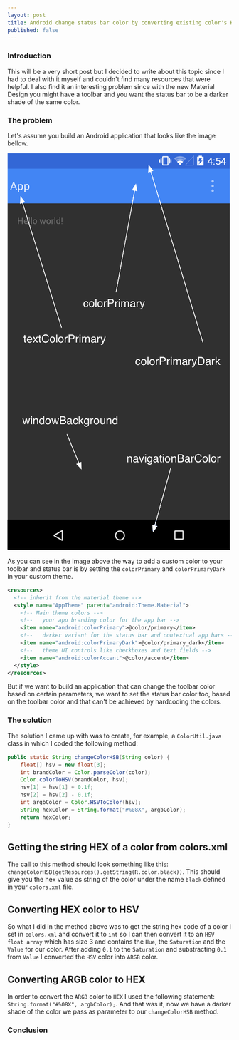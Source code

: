 ```yaml
---
layout: post
title: Android change status bar color by converting existing color's HSB
published: false
---
```


### Introduction

This will be a very short post but I decided to write about this topic since I had to deal with it myself and couldn't find many resources that were helpful. I also find it an interesting problem since with the new Material Design you might have a toolbar and you want the status bar to be a darker shade of the same color.

### The problem

Let's assume you build an Android application that looks like the image bellow.

![Android Material Design toolbar](/public/images/ThemeColors.png)

As you can see in the image above the way to add a custom color to your toolbar and status bar is by setting the `colorPrimary` and `colorPrimaryDark` in your custom theme.

``` xml
<resources>
  <!-- inherit from the material theme -->
  <style name="AppTheme" parent="android:Theme.Material">
    <!-- Main theme colors -->
    <!--   your app branding color for the app bar -->
    <item name="android:colorPrimary">@color/primary</item>
    <!--   darker variant for the status bar and contextual app bars -->
    <item name="android:colorPrimaryDark">@color/primary_dark</item>
    <!--   theme UI controls like checkboxes and text fields -->
    <item name="android:colorAccent">@color/accent</item>
  </style>
</resources>
```

But if we want to build an application that can change the toolbar color based on certain parameters, we want to set the status bar color too, based on the toolbar color and that can't be achieved by hardcoding the colors. 

### The solution

The solution I came up with was to create, for example, a `ColorUtil.java` class in which I coded the following method:

``` java
public static String changeColorHSB(String color) {
    float[] hsv = new float[3];
    int brandColor = Color.parseColor(color);
    Color.colorToHSV(brandColor, hsv);
    hsv[1] = hsv[1] + 0.1f;
    hsv[2] = hsv[2] - 0.1f;
    int argbColor = Color.HSVToColor(hsv);
    String hexColor = String.format("#%08X", argbColor);
    return hexColor;
}
```

## Getting the string HEX of a color from colors.xml

The call to this method should look something like this: `changeColorHSB(getResources().getString(R.color.black))`. This should give you the hex value as string of the color under the name `black` defined in your `colors.xml` file.

## Converting HEX color to HSV

So what I did in the method above was to get the string hex code of a color I set in `colors.xml` and convert it to `int` so I can then convert it to an `HSV float array` which has size 3 and contains the `Hue`, the `Saturation`  and the `Value` for our color. After adding `0.1` to the `Saturation` and substracting `0.1` from `Value` I converted the `HSV` color into `ARGB` color.

## Converting ARGB color to HEX

In order to convert the `ARGB` color to `HEX` I used the following statement: `String.format("#%08X", argbColor);`.
And that was it, now we have a darker shade of the color we pass as parameter to our `changeColorHSB` method.

### Conclusion
